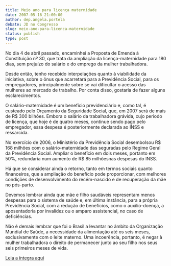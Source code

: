 ```yaml
---
title: Meio ano para licença maternidade
date: 2007-05-16 21:00:00
author: dep.angela.portela
debate: JD no Congresso
slug: meio-ano-para-licenca-maternidade
status: publish 
type: post
---
```


  
No dia 4 de abril passado, encaminhei a Proposta de Emenda à Constituição nº 30, que trata da ampliação da licença-maternidade para 180 dias, sem prejuízo do salário e do emprego da mulher trabalhadora.   
  
Desde então, tenho recebido interpelações quanto à viabilidade da iniciativa, sobre o ônus que acarretará para a Previdência Social, para os empregadores, principalmente sobre se vai dificultar o acesso das mulheres ao mercado de trabalho. Por conta disso, gostaria de fazer alguns esclarecimentos.  
  
O salário-maternidade é um benefício previdenciário e, como tal, é custeado pelo Orçamento da Seguridade Social, que, em 2007 será de mais de R$ 300 bilhões. Embora o salário da trabalhadora grávida, cujo período de licença, que hoje é de quatro meses, continue sendo pago pelo empregador, essa despesa é posteriormente declarada ao INSS e ressarcida.  
  
No exercício de 2006, o Ministério da Previdência Social desembolsou R$ 168 milhões com o salário-maternidade das seguradas pelo Regime Geral da Previdência Social. Ampliar o benefício em dois meses, portanto em 50%, redundaria num aumento de R$ 85 milhõesnas despesas do INSS.  
  
Há que se considerar ainda o retorno, tanto em termos sociais quanto financeiros, que a ampliação do benefício pode proporcionar, com melhores condições de desenvolvimento do recém-nascido e de recuperação da mãe no pós-parto.  
  
Devemos lembrar ainda que mãe e filho saudáveis representam menos despesas para o sistema de saúde e, em última instância, para a própria Previdência Social, com a redução de benefícios, como o auxílio-doença, a aposentadoria por invalidez ou o amparo assistencial, no caso de deficiências.  
  
Não é demais lembrar que foi o Brasil a levantar no âmbito da Organização Mundial de Saúde, a necessidade da alimentação até os seis meses, exclusivamente com o leite materno. Uma incoerência, portanto, é negar à mulher trabalhadora o direito de permanecer junto ao seu filho nos seus seis primeiros meses de vida.  
  
[Leia a íntegra aqui](http://www.camara.gov.br/internet/sitaqweb/discursodireto.asp?nuSessao=108.1.53.O)
